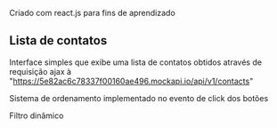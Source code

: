 Criado com react.js para fins de aprendizado

## Lista de contatos

Interface simples que exibe uma lista de contatos obtidos através de requisição ajax à "https://5e82ac6c78337f00160ae496.mockapi.io/api/v1/contacts"

Sistema de ordenamento implementado no evento de click dos botões

Filtro dinâmico
